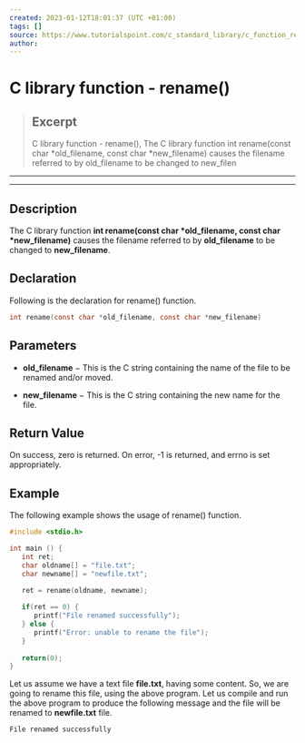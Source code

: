 ```yaml
---
created: 2023-01-12T18:01:37 (UTC +01:00)
tags: []
source: https://www.tutorialspoint.com/c_standard_library/c_function_rename.htm
author: 
---
```


# C library function - rename()

> ## Excerpt
> C library function - rename(),  The C library function int rename(const char *old_filename, const char *new_filename) causes the filename referred to by old_filename to be changed to new_filen

---
---

  

## Description

The C library function **int rename(const char \*old\_filename, const char \*new\_filename)** causes the filename referred to by **old\_filename** to be changed to **new\_filename**.

## Declaration

Following is the declaration for rename() function.

```c
int rename(const char *old_filename, const char *new_filename)
```

## Parameters

-   **old\_filename** − This is the C string containing the name of the file to be renamed and/or moved.
    
-   **new\_filename** − This is the C string containing the new name for the file.
    

## Return Value

On success, zero is returned. On error, -1 is returned, and errno is set appropriately.

## Example

The following example shows the usage of rename() function.

```c
#include <stdio.h>

int main () {
   int ret;
   char oldname[] = "file.txt";
   char newname[] = "newfile.txt";
   
   ret = rename(oldname, newname);

   if(ret == 0) {
      printf("File renamed successfully");
   } else {
      printf("Error: unable to rename the file");
   }
   
   return(0);
}
```

Let us assume we have a text file **file.txt**, having some content. So, we are going to rename this file, using the above program. Let us compile and run the above program to produce the following message and the file will be renamed to **newfile.txt** file.

```c
File renamed successfully

```


